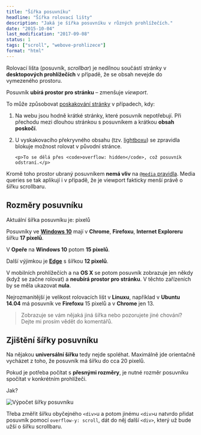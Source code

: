 ```yaml
---
title: "Šířka posuvníku"
headline: "Šířka rolovací lišty"
description: "Jaká je šířka posuvníku v různých prohlížečích."
date: "2015-10-04"
last_modification: "2017-09-08"
status: 1
tags: ["scroll", "webove-prohlizece"]
format: "html"
---
```


<p>Rolovací lišta (posuvník, <i lang="en">scrollbar</i>) je nedílnou součástí stránky v <b>desktopových prohlížečích</b> v případě, že se obsah nevejde do vymezeného prostoru.</p>

<p>Posuvník <b>ubírá prostor pro stránku</b> – zmenšuje <i lang="en">viewport</i>.</p>

<p>To může způsobovat <a href="/poskakovani-posuvnik">poskakování stránky</a> v případech, kdy:</p>

<ol>
  <li>
    <p>Na webu jsou hodně krátké stránky, které posuvník nepotřebují. Při přechodu mezi dlouhou stránkou s posuvníkem a krátkou <b>obsah poskočí</b>.</p>
  </li>
  
  <li>
    <p>U vyskakovacího překryvného obsahu (tzv. <a href="/vstupni-stranka">lightboxu</a>) se zpravidla blokuje možnost rolovat v původní stránce.</p>
    
    <p>To se dělá přes <code>overflow: hidden</code>, což posuvník odstraní.</p>
  </li>
</ol>

<p>Kromě toho prostor ubraný posuvníkem <b>nemá vliv</b> na <a href="/media"><code>@media</code> pravidla</a>. Media queries se tak aplikují i v případě, že je viewport fakticky menší právě o šířku scrollbaru.</p>


<h2 id="rozmery">Rozměry posuvníku</h2>



<div class="live">
  <div id="testSirky" style="position: absolute; visibility: hidden">
    <div id="bez">&nbsp;</div>
    <div style="overflow-y: scroll">
      <div id="s">&nbsp;</div>
    </div>
  </div>
  <p>Aktuální šířka posuvníku je: <b id="sirka"></b> pixelů</p>
  <script>
    sirka.innerHTML = (bez.offsetWidth - s.offsetWidth);
    testSirky.style.display = "none";
  </script>
</div>

<p>Posuvníky ve <a href="/windows-10"><b>Windows 10</b></a> mají v <b>Chrome</b>, <b>Firefoxu</b>, <b>Internet Exploreru</b> šířku <b>17 pixelů</b>.</p>

<p>V <b>Opeře</b> na <b>Windows 10</b> potom <b>15 pixelů</b>.</p>

<p>Další výjimkou je <a href="/microsoft-edge"><b>Edge</b></a> s šířkou <b>12 pixelů</b>.</p>

<p>V mobilních prohlížečích a na <b>OS X</b> se potom posuvník zobrazuje jen někdy (když se začne rolovat) a <b>neubírá prostor pro stránku</b>. V těchto zařízeních by se měla ukazovat <b>nula</b>.</p>

<p>Nejrozmanitější je velikost rolovacích lišt v <b>Linuxu</b>, například v <b>Ubuntu 14.04</b> má posuvník ve <b>Firefoxu</b> 15 pixelů a v <b>Chrome</b> jen 13.</p>

<blockquote>
  <p>Zobrazuje se vám nějaká jiná šířka nebo pozorujete jiné chování? Dejte mi prosím vědět do komentářů.</p>
</blockquote>


<h2 id="zjisteni-sirky">Zjištění šířky posuvníku</h2>

<p>Na nějakou <b>universální šířku</b> tedy nejde spoléhat. Maximálně jde orientačně vycházet z toho, že posuvník má šířku do cca 20 pixelů.</p>

<p>Pokud je potřeba počítat s <b>přesnými rozměry</b>, je nutné rozměr posuvníku spočítat v konkrétním prohlížeči.</p>

<p>Jak?</p>

<p><img src="/files/sirka-posuvniku/vypocet-sirky.png" alt="Výpočet šířky posuvníku" class="border"></p>













<p>Třeba změřit šířku obyčejného <code>&lt;div></code>u a potom jinému <code>&lt;div></code>u natvrdo přidat posuvník pomocí <code>overflow-y: scroll</code>, dát do něj další <code>&lt;div></code>, který už bude užší o šířku scrollbaru.</p>